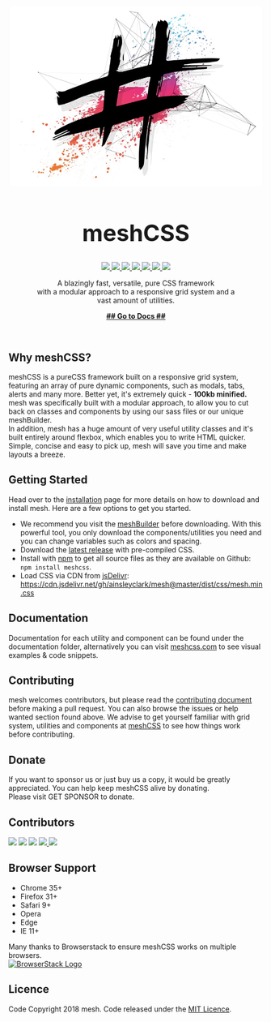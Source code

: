 <p align="center">
  <a href="https://www.meshcss.com">
    <img alt="mesh-logo" src="res/mesh-background-min.jpg" width="500">
  </a>
</p>

<h1 align="center" style="font-size: 3.2em">
  meshCSS
</h1>
<p align="center">
  <a href="https://www.codefactor.io/repository/github/ainsleyclark/mesh">
    <img src="https://www.codefactor.io/repository/github/ainsleyclark/mesh/badge">
  </a>
  <a href="https://bundlephobia.com/result?p=meshcss">
    <img src="https://img.shields.io/bundlephobia/min/meshcss.svg?label=minified&color=success">
  </a>
  <a href="https://discord.gg/geBW7CN">
    <img src="https://img.shields.io/discord/569873903237857300.svg">
  </a>
  <a href="https://snyk.io/test/github/ainsleyclark/mesh?targetFile=package.json">
    <img src="https://snyk.io/test/github/ainsleyclark/mesh/badge.svg?targetFile=package.json">
  </a>
  <a href="https://github.com/ainsleyclark/mesh/issues">
    <img src="https://img.shields.io/badge/contributions-welcome-brightgreen.svg?style=flat">
  </a>
  <a href="https://david-dm.org/ainsleyclark/mesh">
    <img src="https://david-dm.org/ainsleyclark/mesh.svg">
  </a>
  <a href="https://github.com/ainsleyclark/mesh/blob/master/LICENSE">
    <img src="https://img.shields.io/badge/license-MIT-blue.svg?style=flat-square">
  </a>
</p>

<p align="center">
  A blazingly fast, versatile, pure CSS framework <br>
  with a modular approach to a responsive grid system and a <br>
  vast amount of utilities.<br>
</p>

<p align="center">
  <a href="https://www.meshcss.com/"><strong>## Go to Docs ##</strong></a>
</p>

<br/>

## Why meshCSS?

meshCSS is a pureCSS framework built on a responsive grid system, featuring an array of pure dynamic components, such as modals, tabs, alerts and many more. Better yet,
it's extremely quick - <strong>100kb minified.</strong><br />
mesh was specifically built with a modular approach, to allow you to cut back on classes and components by using our sass files or our unique meshBuilder.<br/>
In addition, mesh has a huge amount of very useful utility classes and it's built entirely around flexbox, which enables you to write HTML quicker.<br/>
Simple, concise and easy to pick up, mesh will save you time and make layouts a breeze.

## Getting Started

Head over to the [installation](https://meshcss.com/documentation/getting-started/installation) page for more details on how to download and install mesh. Here are a few options to get you started.

- We recommend you visit the [meshBuilder](https://www.meshcss.com/builder) before downloading. With this powerful tool, you only download the components/utilities you need and you can change variables such as colors and spacing.
- Download the [latest release](https://github.com/ainsleyclark/mesh/releases/latest) with pre-compiled CSS.
- Install with [npm](https://npmjs.com) to get all source files as they are available on Github: ```npm install meshcss```.
- Load CSS via CDN from [jsDelivr](https://cdn.jsdelivr.net/gh/ainsleyclark/mesh@master/dist/css/mesh.min.css): https://cdn.jsdelivr.net/gh/ainsleyclark/mesh@master/dist/css/mesh.min.css


## Documentation

Documentation for each utility and component can be found under the documentation folder, alternatively you can visit [meshcss.com](https://www.meshcss.com) to see visual examples & code snippets.

## Contributing 

mesh welcomes contributors, but please read the [contributing document](CONTRIBUTING.md) before making a pull request. You can also browse the issues or help wanted section found above.
We advise to get yourself familiar with grid system, utilities and components at [meshCSS](https://www.meshcss.com) to see how things work before contributing.


## Donate
If you want to sponsor us or just buy us a copy, it would be greatly appreciated. You can help keep meshCSS alive by donating. <br> Please visit GET SPONSOR to donate. 

## Contributors

<p float="left">
	<a href="https://github.com/ainsleyclark"><img src="https://avatars.githubusercontent.com/ainsleyclark" width="80px;"/></a>
	<a href="https://github.com/nicholsk18"><img src="https://avatars.githubusercontent.com/nicholsk18" width="80px;"/></a>
	<a href="https://github.com/Hazetheai"><img src="https://avatars.githubusercontent.com/Hazetheai" width="80px;"/></a>
	<a href="https://github.com/versustune"><img src="https://avatars.githubusercontent.com/versustune" width="80px;"/</a>
	<a href="https://github.com/kassuro"><img src="https://avatars.githubusercontent.com/kassuro" width="80px;"/></a>
</p>

## Browser Support

- Chrome 35+
- Firefox 31+
- Safari 9+
- Opera
- Edge
- IE 11+

Many thanks to Browserstack to ensure meshCSS works on multiple browsers.<br/>
<a href="https://www.browserstack.com/">
  <img alt="BrowserStack Logo" src="https://www.meshcss.com/assets/img/browserstack-logo.png" width="144">
</a>

## Licence
Code Copyright 2018 mesh. Code released under the [MIT Licence](LICENCE).
